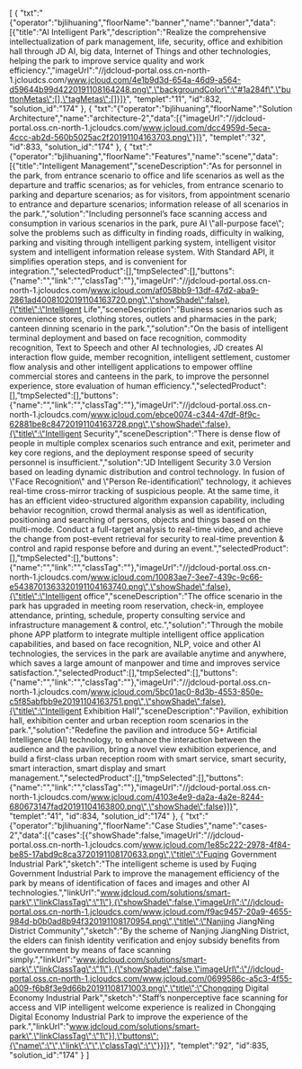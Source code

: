 [
	{
		"txt":"{\"operator\":\"bjlihuaning\",\"floorName\":\"banner\",\"name\":\"banner\",\"data\":[{\"title\":\"AI Intelligent Park\",\"description\":\"Realize the comprehensive intellectualization of park management, life, security, office and exhibition hall through JD AI, big data, Internet of Things and other technologies, helping the park to improve service quality and work efficiency.\",\"imageUrl\":\"//jdcloud-portal.oss.cn-north-1.jcloudcs.com/www.jcloud.com/4e1b9d3d-654a-46d9-a564-d59644b99d4220191108164248.png\",\"backgroundColor\":\"#1a284f\",\"buttonMetas\":[],\"tagMetas\":[]}]}",
		"templet":"11",
		"id":832,
		"solution_id":"174"
	},
	{
		"txt":"{\"operator\":\"bjlihuaning\",\"floorName\":\"Solution Architecture\",\"name\":\"architecture-2\",\"data\":[{\"imageUrl\":\"//jdcloud-portal.oss.cn-north-1.jcloudcs.com/www.jcloud.com/dcc4959d-5eca-4ccc-ab2d-560b5025ac2f20191104163703.png\"}]}",
		"templet":"32",
		"id":833,
		"solution_id":"174"
	},
	{
		"txt":"{\"operator\":\"bjlihuaning\",\"floorName\":\"Features\",\"name\":\"scene\",\"data\":[{\"title\":\"Intelligent Management\",\"sceneDescription\":\"As for personnel in the park, from entrance scenario to office and life scenarios as well as the departure and traffic scenarios; as for vehicles, from entrance scenario to parking and departure scenarios; as for visitors, from appointment scenario to entrance and departure scenarios; information release of all scenarios in the park.\",\"solution\":\"Including personnel’s face scanning access and consumption in various scenarios in the park, pure AI \\\"all-purpose face\\\"; solve the problems such as difficulty in finding roads, difficulty in walking, parking and visiting through intelligent parking system, intelligent visitor system and intelligent information release system. With Standard API, it simplifies operation steps, and is convenient for integration.\",\"selectedProduct\":[],\"tmpSelected\":[],\"buttons\":{\"name\":\"\",\"link\":\"\",\"classTag\":\"\"},\"imageUrl\":\"//jdcloud-portal.oss.cn-north-1.jcloudcs.com/www.jcloud.com/af058bb9-13df-47d2-aba9-2861ad40081020191104163720.png\",\"showShade\":false},{\"title\":\"Intelligent Life\",\"sceneDescription\":\"Business scenarios such as convenience stores, clothing stores, outlets and pharmacies in the park; canteen dinning scenario in the park.\",\"solution\":\"On the basis of intelligent terminal deployment and based on face recognition, commodity recognition, Text to Speech and other AI technologies, JD creates AI interaction flow guide, member recognition, intelligent settlement, customer flow analysis and other intelligent applications to empower offline commercial stores and canteens in the park, to improve the personnel experience, store evaluation of human efficiency.\",\"selectedProduct\":[],\"tmpSelected\":[],\"buttons\":{\"name\":\"\",\"link\":\"\",\"classTag\":\"\"},\"imageUrl\":\"//jdcloud-portal.oss.cn-north-1.jcloudcs.com/www.jcloud.com/ebce0074-c344-47df-8f9c-62881be8c84720191104163728.png\",\"showShade\":false},{\"title\":\"Intelligent Security\",\"sceneDescription\":\"There is dense flow of people in multiple complex scenarios such entrance and exit, perimeter and key core regions, and the deployment response speed of security personnel is insufficient.\",\"solution\":\"JD Intelligent Security 3.0 Version based on leading dynamic distribution and control technology. In fusion of \\\"Face Recognition\\\" and \\\"Person Re-identification\\\" technology, it achieves real-time cross-mirror tracking of suspicious people. At the same time, it has an efficient video-structured algorithm expansion capability, including behavior recognition, crowd thermal analysis as well as identification, positioning and searching of persons, objects and things based on the multi-mode. Conduct a full-target analysis to real-time video, and achieve the change from post-event retrieval for security to real-time prevention & control and rapid response before and during an event.\",\"selectedProduct\":[],\"tmpSelected\":[],\"buttons\":{\"name\":\"\",\"link\":\"\",\"classTag\":\"\"},\"imageUrl\":\"//jdcloud-portal.oss.cn-north-1.jcloudcs.com/www.jcloud.com/10083ae7-3ee7-439c-9c66-e5438701363320191104163740.png\",\"showShade\":false},{\"title\":\"Intelligent office\",\"sceneDescription\":\"The office scenario in the park has upgraded in meeting room reservation, check-in, employee attendance, printing, schedule, property consulting service and infrastructure management & control, etc.\",\"solution\":\"Through the mobile phone APP platform to integrate multiple intelligent office application capabilities, and based on face recognition, NLP, voice and other AI technologies, the services in the park are available anytime and anywhere, which saves a large amount of manpower and time and improves service satisfaction.\",\"selectedProduct\":[],\"tmpSelected\":[],\"buttons\":{\"name\":\"\",\"link\":\"\",\"classTag\":\"\"},\"imageUrl\":\"//jdcloud-portal.oss.cn-north-1.jcloudcs.com/www.jcloud.com/5bc01ac0-8d3b-4553-850e-c5f85abfbb9e20191104163751.png\",\"showShade\":false},{\"title\":\"Intelligent Exhibition Hall\",\"sceneDescription\":\"Pavilion, exhibition hall, exhibition center and urban reception room scenarios in the park.\",\"solution\":\"Redefine the pavilion and introduce 5G+ Artificial Intelligence (AI) technology, to enhance the interaction between the audience and the pavilion, bring a novel view exhibition experience, and build a first-class urban reception room with smart service, smart security, smart interaction, smart display and smart management.\",\"selectedProduct\":[],\"tmpSelected\":[],\"buttons\":{\"name\":\"\",\"link\":\"\",\"classTag\":\"\"},\"imageUrl\":\"//jdcloud-portal.oss.cn-north-1.jcloudcs.com/www.jcloud.com/4103e4e9-da2a-4a2e-8244-680673147fad20191104163800.png\",\"showShade\":false}]}",
		"templet":"41",
		"id":834,
		"solution_id":"174"
	},
	{
		"txt":"{\"operator\":\"bjlihuaning\",\"floorName\":\"Case Studies\",\"name\":\"cases-2\",\"data\":[{\"cases\":[{\"showShade\":false,\"imageUrl\":\"//jdcloud-portal.oss.cn-north-1.jcloudcs.com/www.jcloud.com/1e85c222-2978-4f84-be85-17abd9c8ca3720191108170633.png\",\"title\":\"Fuqing Government Industrial Park\",\"sketch\":\"The intelligent scheme is used by Fuqing Government Industrial Park to improve the management efficiency of the park by means of identification of faces and images and other AI technologies.\",\"linkUrl\":\"www.jdcloud.com/solutions/smart-park\",\"linkClassTag\":\"1\"},{\"showShade\":false,\"imageUrl\":\"//jdcloud-portal.oss.cn-north-1.jcloudcs.com/www.jcloud.com/f9ac9457-20a9-4655-984d-b0b0ad8b94f320191108170954.png\",\"title\":\"Nanjing JiangNing District Community\",\"sketch\":\"By the scheme of Nanjing JiangNing District, the elders can finish identity verification and enjoy subsidy benefits from the government by means of face scanning simply.\",\"linkUrl\":\"www.jdcloud.com/solutions/smart-park\",\"linkClassTag\":\"1\"},{\"showShade\":false,\"imageUrl\":\"//jdcloud-portal.oss.cn-north-1.jcloudcs.com/www.jcloud.com/0699586c-a5c3-4f55-a009-f6b8f3e9d66b20191108171003.png\",\"title\":\"Chongqing Digital Economy Industrial Park\",\"sketch\":\"Staff’s nonperceptive face scanning for access and VIP intelligent welcome experience is realized in Chongqing Digital Economy Industrial Park to improve the experience of the park.\",\"linkUrl\":\"www.jdcloud.com/solutions/smart-park\",\"linkClassTag\":\"1\"}],\"buttons\":{\"name\":\"\",\"link\":\"\",\"classTag\":\"\"}}]}",
		"templet":"92",
		"id":835,
		"solution_id":"174"
	}
]
